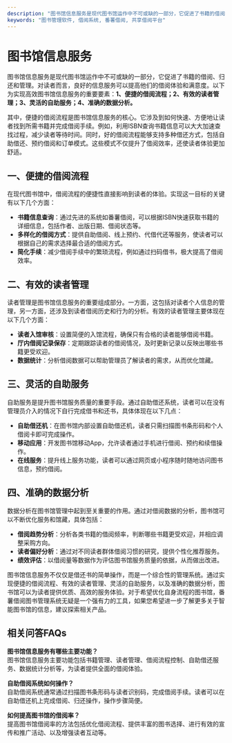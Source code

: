 ```yaml
---
description: "图书馆信息服务是现代图书馆运作中不可或缺的一部分，它促进了书籍的借阅、归还和管理。对读者而言，良好的信息服务可以提高他们的借阅体验和满意度。以下为实现高效图书馆信息服务的重要要素：**1、便捷的借阅流程；2、有效的读者管理；3、灵活的自助服务；4、准确的数据分析。**"
keywords: "图书管理软件, 借阅系统, 番薯借阅, 共享借阅平台"
---
```

# 图书馆信息服务

图书馆信息服务是现代图书馆运作中不可或缺的一部分，它促进了书籍的借阅、归还和管理。对读者而言，良好的信息服务可以提高他们的借阅体验和满意度。以下为实现高效图书馆信息服务的重要要素：**1、便捷的借阅流程；2、有效的读者管理；3、灵活的自助服务；4、准确的数据分析。**

其中，便捷的借阅流程是图书馆信息服务的核心。它涉及到如何快速、方便地让读者找到所需书籍并完成借阅手续。例如，利用ISBN查询书籍信息可以大大加速查找过程，减少读者等待时间。同时，好的借阅流程能够支持多种借还方式，包括自助借还、预约借阅和订单模式。这些模式不仅提升了借阅效率，还使读者体验更加舒适。

## **一、便捷的借阅流程**

在现代图书馆中，借阅流程的便捷性直接影响到读者的体验。实现这一目标的关键有以下几个方面：

- **书籍信息查询**：通过先进的系统如番薯借阅，可以根据ISBN快速获取书籍的详细信息，包括作者、出版日期、借阅状态等。
- **多样化的借阅方式**：提供自助借阅、线上预约、代借代还等服务，使读者可以根据自己的需求选择最合适的借阅方式。
- **简化手续**：减少借阅手续中的繁琐流程，例如通过扫码借书，极大提高了借阅效率。

## **二、有效的读者管理**

读者管理是图书馆信息服务的重要组成部分。一方面，这包括对读者个人信息的管理，另一方面，还涉及到读者借阅历史和行为的分析。有效的读者管理主要体现在以下几个方面：

- **读者入馆审核**：设置简便的入馆流程，确保只有合格的读者能够借阅书籍。
- **厅内借阅记录保存**：定期跟踪读者的借阅情况，及时更新记录以反映出哪些书籍更受欢迎。
- **数据统计**：分析借阅数据可以帮助管理员了解读者的需求，从而优化馆藏。

## **三、灵活的自助服务**

自助服务是提升图书馆服务质量的重要手段。通过自助借还系统，读者可以在没有管理员介入的情况下自行完成借书和还书，具体体现在以下几点：

- **自助借还机**：在图书馆内部设置自助借还机，读者只需扫描图书条形码和个人借阅卡即可完成操作。
- **移动应用**：开发图书馆移动App，允许读者通过手机进行借阅、预约和续借操作。
- **在线服务**：提升线上服务功能，读者可以通过网页或小程序随时随地访问图书信息，预约借阅。

## **四、准确的数据分析**

数据分析在图书馆管理中起到至关重要的作用。通过对借阅数据的分析，图书馆可以不断优化服务和馆藏，具体包括：

- **借阅趋势分析**：分析各类书籍的借阅频率，判断哪些书籍更受欢迎，并相应调整采购方向。
- **读者偏好分析**：通过对不同读者群体借阅习惯的研究，提供个性化推荐服务。
- **绩效评估**：以借阅量等数据作为评估图书馆服务质量的依据，从而做出改进。

图书馆信息服务不仅仅是借还书的简单操作，而是一个综合性的管理系统。通过实现便捷的借阅流程、有效的读者管理、灵活的自助服务，以及准确的数据分析，图书馆可以为读者提供优质、高效的服务体验。对于希望优化自身流程的图书馆，番薯借阅图书管理系统无疑是一个强有力的工具，如果您希望进一步了解更多关于智能图书馆的信息，建议探索相关产品。

## 相关问答FAQs

**图书馆信息服务有哪些主要功能？**  
图书馆信息服务主要功能包括书籍管理、读者管理、借阅流程控制、自助借还服务、数据统计分析等，为读者提供全面的借阅体验。

**自助借阅系统如何操作？**  
自助借阅系统通常通过扫描图书条形码与读者识别码，完成借阅手续。读者可以在自助借还机上完成借阅、归还操作，操作步骤简便。

**如何提高图书馆的借阅率？**  
提高图书馆借阅率的方法包括优化借阅流程、提供丰富的图书选择、进行有效的宣传和推广活动、以及增强读者互动等。
